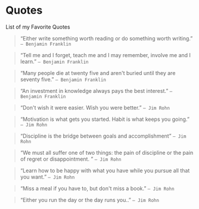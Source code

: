 # Quotes
List of my Favorite Quotes


> “Either write something worth reading or do something worth writing.” 
`― Benjamin Franklin`

>“Tell me and I forget, teach me and I may remember, involve me and I learn.” 
`― Benjamin Franklin`

>“Many people die at twenty five and aren't buried until they are seventy five.” 
`― Benjamin Franklin`

>“An investment in knowledge always pays the best interest.” 
`― Benjamin Franklin`

> “Don't wish it were easier. Wish you were better.” 
`― Jim Rohn`

>“Motivation is what gets you started. Habit is what keeps you going.” 
`― Jim Rohn`

>“Discipline is the bridge between goals and accomplishment” 
`― Jim Rohn`

>“We must all suffer one of two things: the pain of discipline or the pain of regret or disappointment. ” 
`― Jim Rohn`

>“Learn how to be happy with what you have while you pursue all that you want.” 
`― Jim Rohn`

>“Miss a meal if you have to, but don't miss a book.” 
`― Jim Rohn`

>“Either you run the day or the day runs you..” 
`― Jim Rohn`

